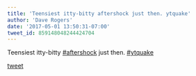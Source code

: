 ```yaml
---
title: 'Teensiest itty-bitty aftershock just then. ytquake'
author: 'Dave Rogers'
date: '2017-05-01 13:50:31-07:00'
tweet_id: 859148048244424704
---
```

Teensiest itty-bitty [#aftershock](https://twitter.com/hashtag/aftershock) just then. [#ytquake](https://twitter.com/hashtag/ytquake)

[tweet](https://twitter.com/yukondude/status/859148048244424704)